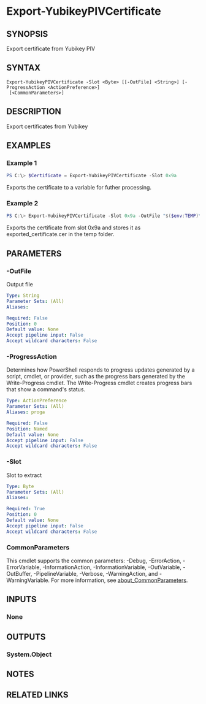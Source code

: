 ﻿---
external help file: VirotYubikey.dll-Help.xml
Module Name: VirotYubikey
online version:
schema: 2.0.0
---

# Export-YubikeyPIVCertificate

## SYNOPSIS
Export certificate from Yubikey PIV

## SYNTAX

```
Export-YubikeyPIVCertificate -Slot <Byte> [[-OutFile] <String>] [-ProgressAction <ActionPreference>]
 [<CommonParameters>]
```

## DESCRIPTION
Export certificates from Yubikey

## EXAMPLES

### Example 1
```powershell
PS C:\> $Certificate = Export-YubikeyPIVCertificate -Slot 0x9a
```

Exports the certificate to a variable for futher processing.

### Example 2
```powershell
PS C:\> Export-YubikeyPIVCertificate -Slot 0x9a -OutFile "$($env:TEMP)\exported_certificate.cer"
```

Exports the certificate from slot 0x9a and stores it as exported_certificate.cer in the temp folder.

## PARAMETERS

### -OutFile
Output file

```yaml
Type: String
Parameter Sets: (All)
Aliases:

Required: False
Position: 0
Default value: None
Accept pipeline input: False
Accept wildcard characters: False
```

### -ProgressAction
Determines how PowerShell responds to progress updates generated by a script, cmdlet, or provider, such as the progress bars generated by the Write-Progress cmdlet. The Write-Progress cmdlet creates progress bars that show a command's status.

```yaml
Type: ActionPreference
Parameter Sets: (All)
Aliases: proga

Required: False
Position: Named
Default value: None
Accept pipeline input: False
Accept wildcard characters: False
```

### -Slot
Slot to extract

```yaml
Type: Byte
Parameter Sets: (All)
Aliases:

Required: True
Position: 0
Default value: None
Accept pipeline input: False
Accept wildcard characters: False
```

### CommonParameters
This cmdlet supports the common parameters: -Debug, -ErrorAction, -ErrorVariable, -InformationAction, -InformationVariable, -OutVariable, -OutBuffer, -PipelineVariable, -Verbose, -WarningAction, and -WarningVariable. For more information, see [about_CommonParameters](http://go.microsoft.com/fwlink/?LinkID=113216).

## INPUTS

### None

## OUTPUTS

### System.Object
## NOTES

## RELATED LINKS
